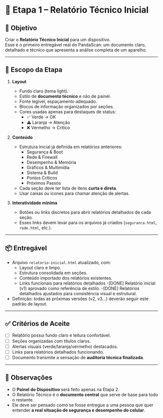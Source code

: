 # 📝 Etapa 1 – Relatório Técnico Inicial

## 🎯 Objetivo
Criar o **Relatório Técnico Inicial** para um dispositivo.  
Esse é o primeiro entregável real do PandaScan: um documento claro, detalhado e técnico que apresenta a análise completa de um aparelho.

---

## 🧩 Escopo da Etapa
1. **Layout**  
   - Fundo claro (tema light).  
   - Estilo de **documento técnico** e não de painel.  
   - Fonte legível, espaçamento adequado.  
   - Blocos de informação organizados por seções.  
   - Cores usadas apenas para destaques de status:  
     - ✅ Verde → OK  
     - ⚠️ Laranja → Atenção  
     - ❌ Vermelho → Crítico  

2. **Conteúdo**  
   - Estrutura inicial já definida em relatórios anteriores:  
     - Segurança & Boot  
     - Rede & Firewall  
     - Desempenho & Memória  
     - Gráficos & Multimídia  
     - Sistema & Build  
     - Pontos Críticos  
     - Próximos Passos  
   - Cada seção deve ter lista de itens **curta e direta**.  
   - Usar caixas ou ícones para chamar atenção de alertas.

3. **Interatividade mínima**  
   - Botões ou links discretos para abrir relatórios detalhados de cada seção.  
   - Esses links devem levar para os arquivos já criados (`seguranca.html`, `rede.html`, etc.).  

---

## 📦 Entregável
- Arquivo `relatorio-inicial.html` atualizado, com:  
  - Layout claro e limpo.  
  - Estrutura consolidada em seções.  
  - Conteúdo importado dos relatórios existentes.  
  - Links funcionais para relatórios detalhados
-[DONE] Relatório inicial (v1) aprovado como referência de estilo.
-[DONE] Relatórios detalhados ajustados para consistência visual e estrutural.
- Definição: todas as próximas versões (v2, v3...) deverão seguir este padrão de layout.  

---

## ✅ Critérios de Aceite
- [ ] Relatório possui fundo claro e leitura confortável.  
- [ ] Seções organizadas com títulos claros.  
- [ ] Alertas visuais (verde/laranja/vermelho) destacados.  
- [ ] Links para relatórios detalhados funcionando.  
- [ ] Documento transmite a sensação de **auditoria técnica finalizada**.  

---

## 📌 Observações
- O **Painel do Dispositivo** será feito apenas na Etapa 2.  
- O Relatório Técnico é o **documento central** que serve de base para todo o restante.  
- Ele deve ser pensado como se fosse entregue a uma pessoa que quer entender **a real situação de segurança e desempenho do celular**.

